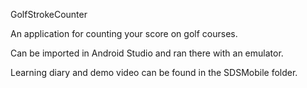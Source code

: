 GolfStrokeCounter 

An application for counting your score on golf courses.

Can be imported in Android Studio and ran there with an emulator.

Learning diary and demo video can be found in the SDSMobile folder.

